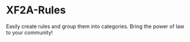# XF2A-Rules
Easily create rules and group them into categories. Bring the power of law to your community!
